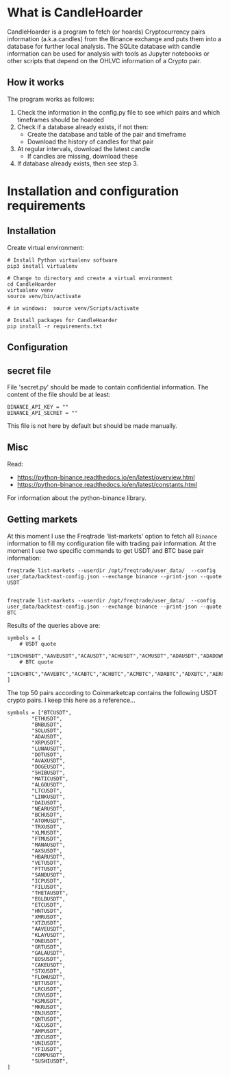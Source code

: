 # What is CandleHoarder

CandleHoarder is a program to fetch (or hoards) Cryptocurrency pairs information (a.k.a.candles) from the Binance exchange and puts them into a database for further local analysis. The SQLite database with candle information can be used for analysis with tools as Jupyter notebooks or other scripts that depend on the OHLVC information of a Crypto pair.

## How it works

The program works as follows:

1. Check the information in the config.py file to see which pairs and which timeframes should be hoarded
2. Check if a database already exists, if not then:
    * Create the database and table of the pair and timeframe
    * Download the history of candles for that pair
3. At regular intervals, download the latest candle
    * If candles are missing, download these
4. If database already exists, then see step 3.

# Installation and configuration requirements

## Installation

Create virtual environment:

```
# Install Python virtualenv software
pip3 install virtualenv

# Change to directory and create a virtual environment
cd CandleHoarder
virtualenv venv
source venv/bin/activate

# in windows:  source venv/Scripts/activate

# Install packages for CandleHoarder
pip install -r requirements.txt
```

## Configuration

## secret file

File 'secret.py' should be made to contain confidential information. The content of the file should be at least:

```
BINANCE_API_KEY = ""
BINANCE_API_SECRET = ""

```

This file is not here by default but should be made manually.

## Misc

Read: 

* https://python-binance.readthedocs.io/en/latest/overview.html
* https://python-binance.readthedocs.io/en/latest/constants.html

For information about the python-binance library.

## Getting markets

At this moment I use the Freqtrade 'list-markets' option to fetch all `Binance` information to fill my configuration file with trading pair information. At the moment I use two specific commands to get USDT and BTC base pair information:

```
freqtrade list-markets --userdir /opt/freqtrade/user_data/  --config user_data/backtest-config.json --exchange binance --print-json --quote USDT


freqtrade list-markets --userdir /opt/freqtrade/user_data/  --config user_data/backtest-config.json --exchange binance --print-json --quote BTC
```

Results of the queries above are:

```
symbols = [
    # USDT quote
    "1INCHUSDT","AAVEUSDT","ACAUSDT","ACHUSDT","ACMUSDT","ADAUSDT","ADADOWNUSDT","ADAUPUSDT","ADXUSDT","AGLDUSDT","AIONUSDT","AKROUSDT","ALCXUSDT","ALGOUSDT","ALICEUSDT","ALPACAUSDT","ALPHAUSDT","ALPINEUSDT","AMPUSDT","ANCUSDT","ANKRUSDT","ANTUSDT","APEUSDT","API3USDT","ARUSDT","ARDRUSDT","ARPAUSDT","ASRUSDT","ASTRUSDT","ATAUSDT","ATMUSDT","ATOMUSDT","AUCTIONUSDT","AUDUSDT","AUDIOUSDT","AUTOUSDT","AVAUSDT","AVAXUSDT","AXSUSDT","BADGERUSDT","BAKEUSDT","BALUSDT","BANDUSDT","BARUSDT","BATUSDT","BCHUSDT","BEAMUSDT","BELUSDT","BETAUSDT","BICOUSDT","BIFIUSDT","BLZUSDT","BNBUSDT","BNBDOWNUSDT","BNBUPUSDT","BNTUSDT","BNXUSDT","BONDUSDT","BSWUSDT","BTCUSDT","BTCDOWNUSDT","BTCSTUSDT","BTCUPUSDT","BTGUSDT","BTSUSDT","BTTCUSDT","BURGERUSDT","BUSDUSDT","C98USDT","CAKEUSDT","CELOUSDT","CELRUSDT","CFXUSDT","CHESSUSDT","CHRUSDT","CHZUSDT","CITYUSDT","CKBUSDT","CLVUSDT","COCOSUSDT","COMPUSDT","COSUSDT","COTIUSDT","CRVUSDT","CTKUSDT","CTSIUSDT","CTXCUSDT","CVCUSDT","CVPUSDT","CVXUSDT","DARUSDT","DASHUSDT","DATAUSDT","DCRUSDT","DEGOUSDT","DENTUSDT","DEXEUSDT","DFUSDT","DGBUSDT","DIAUSDT","DNTUSDT","DOCKUSDT","DODOUSDT","DOGEUSDT","DOTUSDT","DOTDOWNUSDT","DOTUPUSDT","DREPUSDT","DUSKUSDT","DYDXUSDT","EGLDUSDT","ELFUSDT","ENJUSDT","ENSUSDT","EOSUSDT","EPXUSDT","ERNUSDT","ETCUSDT","ETHUSDT","ETHDOWNUSDT","ETHUPUSDT","EURUSDT","FARMUSDT","FETUSDT","FIDAUSDT","FILUSDT","FIOUSDT","FIROUSDT","FISUSDT","FLMUSDT","FLOWUSDT","FLUXUSDT","FORUSDT","FORTHUSDT","FRONTUSDT","FTMUSDT","FTTUSDT","FUNUSDT","FXSUSDT","GALUSDT","GALAUSDT","GBPUSDT","GHSTUSDT","GLMRUSDT","GMTUSDT","GNOUSDT","GRTUSDT","GTCUSDT","GTOUSDT","HARDUSDT","HBARUSDT","HIGHUSDT","HIVEUSDT","HNTUSDT","HOTUSDT","ICPUSDT","ICXUSDT","IDEXUSDT","ILVUSDT","IMXUSDT","INJUSDT","IOSTUSDT","IOTAUSDT","IOTXUSDT","IRISUSDT","JASMYUSDT","JOEUSDT","JSTUSDT","JUVUSDT","KAVAUSDT","KDAUSDT","KEYUSDT","KLAYUSDT","KMDUSDT","KNCUSDT","KP3RUSDT","KSMUSDT","LAZIOUSDT","LDOUSDT","LINAUSDT","LINKUSDT","LINKDOWNUSDT","LINKUPUSDT","LITUSDT","LOKAUSDT","LPTUSDT","LRCUSDT","LSKUSDT","LTCUSDT","LTOUSDT","LUNAUSDT","MANAUSDT","MASKUSDT","MATICUSDT","MBLUSDT","MBOXUSDT","MCUSDT","MDTUSDT","MDXUSDT","MFTUSDT","MINAUSDT","MIRUSDT","MITHUSDT","MKRUSDT","MLNUSDT","MOBUSDT","MOVRUSDT","MTLUSDT","MULTIUSDT","NBSUSDT","NEARUSDT","NEOUSDT","NEXOUSDT","NKNUSDT","NMRUSDT","NULSUSDT","OCEANUSDT","OGUSDT","OGNUSDT","OMUSDT","OMGUSDT","ONEUSDT","ONGUSDT","ONTUSDT","OOKIUSDT","OPUSDT","ORNUSDT","OXTUSDT","PAXGUSDT","PEOPLEUSDT","PERLUSDT","PERPUSDT","PHAUSDT","PLAUSDT","PNTUSDT","POLSUSDT","POLYUSDT","PONDUSDT","PORTOUSDT","POWRUSDT","PSGUSDT","PUNDIXUSDT","PYRUSDT","QIUSDT","QNTUSDT","QTUMUSDT","QUICKUSDT","RADUSDT","RAMPUSDT","RAREUSDT","RAYUSDT","REEFUSDT","REIUSDT","RENUSDT","REPUSDT","REQUSDT","RIFUSDT","RLCUSDT","RNDRUSDT","ROSEUSDT","RSRUSDT","RUNEUSDT","RVNUSDT","SANDUSDT","SANTOSUSDT","SCUSDT","SCRTUSDT","SFPUSDT","SHIBUSDT","SKLUSDT","SLPUSDT","SNXUSDT","SOLUSDT","SPELLUSDT","SRMUSDT","STEEMUSDT","STMXUSDT","STORJUSDT","STPTUSDT","STRAXUSDT","STXUSDT","SUNUSDT","SUPERUSDT","SUSHIUSDT","SXPUSDT","SYSUSDT","TUSDT","TCTUSDT","TFUELUSDT","THETAUSDT","TKOUSDT","TLMUSDT","TOMOUSDT","TORNUSDT","TRBUSDT","TRIBEUSDT","TROYUSDT","TRUUSDT","TRXUSDT","TRXDOWNUSDT","TRXUPUSDT","TUSDUSDT","TVKUSDT","TWTUSDT","UMAUSDT","UNFIUSDT","UNIUSDT","USDCUSDT","USDPUSDT","UTKUSDT","VETUSDT","VGXUSDT","VIDTUSDT","VITEUSDT","VOXELUSDT","VTHOUSDT","WANUSDT","WAVESUSDT","WAXPUSDT","WINUSDT","WINGUSDT","WNXMUSDT","WOOUSDT","WRXUSDT","WTCUSDT","XECUSDT","XEMUSDT","XLMUSDT","XMRUSDT","XNOUSDT","XRPUSDT","XRPDOWNUSDT","XRPUPUSDT","XTZUSDT","XVGUSDT","XVSUSDT","YFIUSDT","YFIIUSDT","YGGUSDT","ZECUSDT","ZENUSDT","ZILUSDT","ZRXUSDT",
    # BTC quote
    "1INCHBTC","AAVEBTC","ACABTC","ACHBTC","ACMBTC","ADABTC","ADXBTC","AERGOBTC","AGIXBTC","AGLDBTC","AIONBTC","ALCXBTC","ALGOBTC","ALICEBTC","ALPACABTC","ALPHABTC","ALPINEBTC","AMBBTC","AMPBTC","ANCBTC","ANKRBTC","ANTBTC","APEBTC","API3BTC","ARBTC","ARDRBTC","ARKBTC","ARPABTC","ASRBTC","ASTBTC","ASTRBTC","ATABTC","ATMBTC","ATOMBTC","AUCTIONBTC","AUDIOBTC","AUTOBTC","AVABTC","AVAXBTC","AXSBTC","BADGERBTC","BAKEBTC","BALBTC","BANDBTC","BARBTC","BATBTC","BCHBTC","BEAMBTC","BELBTC","BETABTC","BICOBTC","BLZBTC","BNBBTC","BNTBTC","BNXBTC","BONDBTC","BRDBTC","BTCSTBTC","BTGBTC","BTSBTC","C98BTC","CAKEBTC","CELOBTC","CELRBTC","CFXBTC","CHESSBTC","CHRBTC","CHZBTC","CITYBTC","CLVBTC","COMPBTC","COSBTC","COTIBTC","CRVBTC","CTKBTC","CTSIBTC","CTXCBTC","CVCBTC","CVXBTC","DARBTC","DASHBTC","DATABTC","DCRBTC","DEGOBTC","DGBBTC","DIABTC","DNTBTC","DOCKBTC","DODOBTC","DOGEBTC","DOTBTC","DREPBTC","DUSKBTC","DYDXBTC","EGLDBTC","ELFBTC","ENJBTC","ENSBTC","EOSBTC","ETCBTC","ETHBTC","EZBTC","FARMBTC","FETBTC","FIDABTC","FILBTC","FIOBTC","FIROBTC","FISBTC","FLMBTC","FLOWBTC","FLUXBTC","FORBTC","FORTHBTC","FRONTBTC","FTMBTC","FTTBTC","FXSBTC","GALBTC","GALABTC","GASBTC","GLMBTC","GLMRBTC","GMTBTC","GNOBTC","GOBTC","GRSBTC","GRTBTC","GTCBTC","GTOBTC","HARDBTC","HBARBTC","HIGHBTC","HIVEBTC","HNTBTC","ICPBTC","ICXBTC","IDEXBTC","ILVBTC","IMXBTC","INJBTC","IOSTBTC","IOTABTC","IOTXBTC","IRISBTC","JASMYBTC","JOEBTC","JSTBTC","JUVBTC","KAVABTC","KDABTC","KLAYBTC","KMDBTC","KNCBTC","KSMBTC","LAZIOBTC","LDOBTC","LINABTC","LINKBTC","LITBTC","LOKABTC","LOOMBTC","LPTBTC","LRCBTC","LSKBTC","LTCBTC","LTOBTC","MANABTC","MATICBTC","MBOXBTC","MCBTC","MDABTC","MDTBTC","MDXBTC","MINABTC","MIRBTC","MITHBTC","MKRBTC","MLNBTC","MOBBTC","MOVRBTC","MTLBTC","MULTIBTC","NASBTC","NAVBTC","NEARBTC","NEBLBTC","NEOBTC","NEXOBTC","NKNBTC","NMRBTC","NULSBTC","NXSBTC","OAXBTC","OCEANBTC","OGBTC","OGNBTC","OMBTC","OMGBTC","ONEBTC","ONGBTC","ONTBTC","OPBTC","ORNBTC","OXTBTC","PAXGBTC","PEOPLEBTC","PERLBTC","PERPBTC","PHABTC","PHBBTC","PIVXBTC","PLABTC","PNTBTC","POLSBTC","POLYBTC","PONDBTC","PORTOBTC","POWRBTC","PROMBTC","PSGBTC","PYRBTC","QIBTC","QKCBTC","QLCBTC","QNTBTC","QSPBTC","QTUMBTC","QUICKBTC","RADBTC","RAMPBTC","RAREBTC","RENBTC","REPBTC","REQBTC","RIFBTC","RLCBTC","RNDRBTC","ROSEBTC","RUNEBTC","RVNBTC","SANDBTC","SANTOSBTC","SCBTC","SCRTBTC","SFPBTC","SKLBTC","SNMBTC","SNTBTC","SNXBTC","SOLBTC","SRMBTC","SSVBTC","STEEMBTC","STMXBTC","STORJBTC","STPTBTC","STRAXBTC","STXBTC","SUPERBTC","SUSHIBTC","SXPBTC","SYSBTC","TCTBTC","TFUELBTC","THETABTC","TKOBTC","TLMBTC","TOMOBTC","TORNBTC","TRBBTC","TRIBEBTC","TRUBTC","TRXBTC","TVKBTC","TWTBTC","UMABTC","UNFIBTC","UNIBTC","UTKBTC","VETBTC","VGXBTC","VIBBTC","VIDTBTC","VITEBTC","VOXELBTC","WABIBTC","WANBTC","WAVESBTC","WAXPBTC","WBTCBTC","WINGBTC","WOOBTC","WRXBTC","WTCBTC","XEMBTC","XLMBTC","XMRBTC","XNOBTC","XRPBTC","XTZBTC","XVGBTC","XVSBTC","YFIBTC","YFIIBTC","YGGBTC","ZECBTC","ZENBTC","ZILBTC","ZRXBTC"
]

```

The top 50 pairs according to Coinmarketcap contains the following USDT crypto pairs. I keep this here as a reference...

```
symbols = ["BTCUSDT",
        "ETHUSDT",
        "BNBUSDT",
        "SOLUSDT",
        "ADAUSDT",
        "XRPUSDT",
        "LUNAUSDT",
        "DOTUSDT",
        "AVAXUSDT",
        "DOGEUSDT",
        "SHIBUSDT",
        "MATICUSDT",
        "ALGOUSDT",
        "LTCUSDT",
        "LINKUSDT",
        "DAIUSDT",
        "NEARUSDT",
        "BCHUSDT",
        "ATOMUSDT",
        "TRXUSDT",
        "XLMUSDT",
        "FTMUSDT",
        "MANAUSDT",
        "AXSUSDT",
        "HBARUSDT",
        "VETUSDT",
        "FTTUSDT",
        "SANDUSDT",
        "ICPUSDT",
        "FILUSDT",
        "THETAUSDT",
        "EGLDUSDT",
        "ETCUSDT",
        "HNTUSDT",
        "XMRUSDT",
        "XTZUSDT",
        "AAVEUSDT",
        "KLAYUSDT",
        "ONEUSDT",
        "GRTUSDT",
        "GALAUSDT",
        "EOSUSDT",
        "CAKEUSDT",
        "STXUSDT",
        "FLOWUSDT",
        "BTTUSDT",
        "LRCUSDT",
        "CRVUSDT",
        "KSMUSDT",
        "MKRUSDT",
        "ENJUSDT",
        "QNTUSDT",
        "XECUSDT",
        "AMPUSDT",
        "ZECUSDT",
        "UNIUSDT",
        "YFIUSDT",
        "COMPUSDT",
        "SUSHIUSDT",
]
```